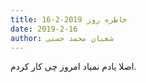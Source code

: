 ```yaml
---
title: خاطره روز 2019-2-16
date: 2019-2-16
author: شعبان محمد حسنی
---
```


اصلا یادم نمیاد امروز چی کار کردم.